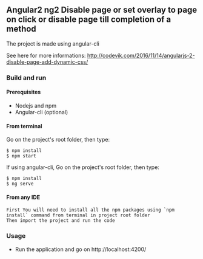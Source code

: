 ## Angular2 ng2 Disable page or set overlay to page on click or disable page till completion of a method

The project is made using angular-cli

See here for more informations: http://codevik.com/2016/11/14/angularjs-2-disable-page-add-dynamic-css/

### Build and run

#### Prerequisites

- Nodejs and npm
- Angular-cli (optional)


#### From terminal

Go on the project's root folder, then type:

    $ npm install
    $ npm start

If using angular-cli, Go on the project's root folder, then type:

    $ npm install
    $ ng serve

#### From any IDE 
    First You will need to install all the npm packages using `npm install` command from terminal in project root folder
    Then import the project and run the code 

### Usage

- Run the application and go on http://localhost:4200/
